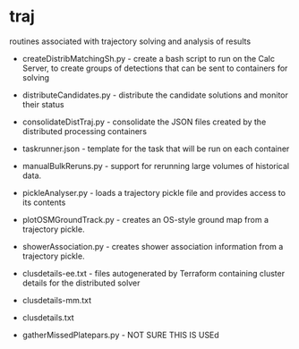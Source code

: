 # traj

routines associated with trajectory solving and analysis of results

* createDistribMatchingSh.py - create a bash script to run on the Calc Server, to create groups of detections that can be sent to containers for solving
* distributeCandidates.py - distribute the candidate solutions and monitor their status
* consolidateDistTraj.py - consolidate the JSON files created by the distributed processing containers
* taskrunner.json - template for the task that will be run on each container

* manualBulkReruns.py - support for rerunning large volumes of historical data.
* pickleAnalyser.py - loads a trajectory pickle file and provides access to its contents
* plotOSMGroundTrack.py - creates an OS-style ground map from a trajectory pickle.
* showerAssociation.py - creates shower association information from a trajectory pickle. 

* clusdetails-ee.txt - files autogenerated by Terraform containing cluster details for the distributed solver
* clusdetails-mm.txt
* clusdetails.txt


* gatherMissedPlatepars.py -  NOT SURE THIS IS USEd
